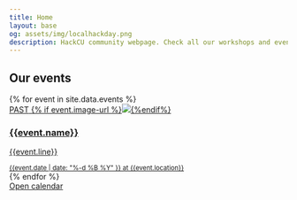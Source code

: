 ```yaml
---
title: Home
layout: base
og: assets/img/localhackday.png
description: HackCU community webpage. Check all our workshops and events coming up!
---
```



<section class="events">
    <div class="container">
        <div class="row">
            <h2 class="text-center white-text">Our events</h2>
            {% for event in site.data.events %}               
                <div class="col-sm-6 col-md-4">
                    <a {% unless event.url == "undefined" %} href="{{event.url}}" {% endunless %} target="_blank" class="event-url">
                        <div class="panel panel-default ">
                            <div class="panel-heading">
                                <span class="past-text">PAST</span>
                                {% if event.image-url %}<img class="img-responsive {% unless event.white-text == null %}white{% endunless %}" src="{{event.image-url}}">{%endif%}
                                <h3 {% unless event.white-text == null %} class="white"{% endunless %} >{{event.name}}</h3>
                            </div>
                            <div class="panel-body event" data-date="{{ event.date }}">                                
                                <p>{{event.line}}</p>
                                <small class="bottom">{{event.date |  date: "%-d %B %Y" }} at {{event.location}}</small>
                            </div>
                        </div>
                    </a>
                </div>
            {% endfor %}
        </div>
        <a class="btn btn-primary calendar" href="https://calendar.google.com/calendar/r?cid=webcal://{{ site.domain }}/calendars/events.ics" target="_blank">Open calendar</a>
    </div>

</section>
